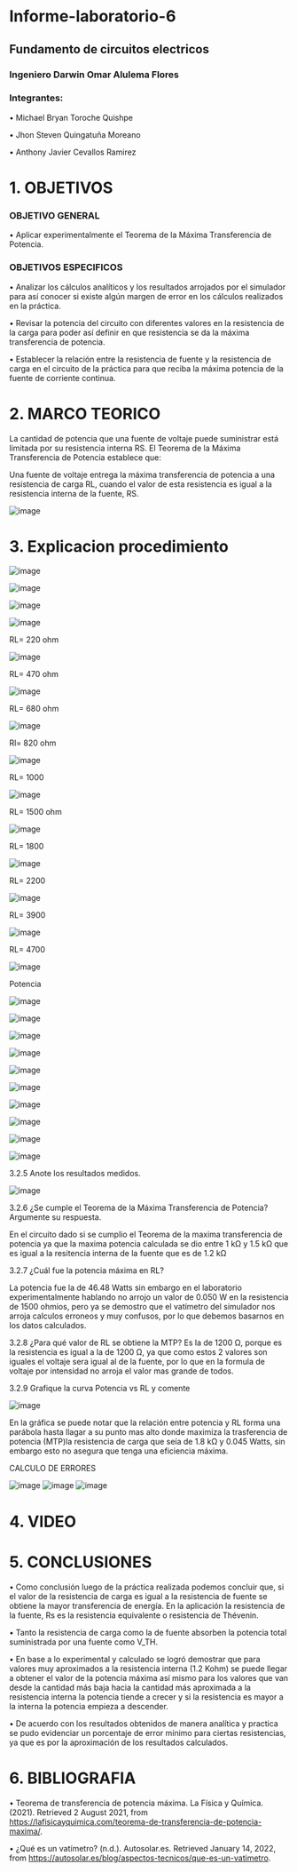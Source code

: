 # Informe-laboratorio-6

## Fundamento de circuitos electricos

### Ingeniero Darwin Omar Alulema Flores

### Integrantes:
•	Michael Bryan Toroche Quishpe 

•	Jhon Steven Quingatuña Moreano

•	 Anthony Javier Cevallos Ramirez

# 1. OBJETIVOS


### OBJETIVO GENERAL
•	Aplicar experimentalmente el Teorema de la Máxima Transferencia de Potencia.
### OBJETIVOS ESPECIFICOS
•	Analizar los cálculos analíticos y los resultados arrojados por el simulador para así conocer si existe algún margen de error en los cálculos realizados en la práctica.

•	Revisar la potencia del circuito con diferentes valores en la resistencia de la carga para poder así definir en que resistencia se da la máxima transferencia de potencia.

•	Establecer la relación entre la resistencia de fuente y la resistencia de carga en el circuito de la práctica para que reciba la máxima potencia de la fuente de corriente continua.




# 2. MARCO TEORICO


La cantidad de potencia que una fuente de voltaje puede suministrar está limitada por su resistencia interna RS. El Teorema de la Máxima Transferencia de Potencia establece que:

Una fuente de voltaje entrega la máxima transferencia de potencia a una resistencia de carga RL, cuando el valor de esta resistencia es igual a la resistencia interna de la fuente, RS.

![image](https://user-images.githubusercontent.com/116813974/211882722-adfa04c1-86bc-4514-a949-6175ac02b425.png)


# 3. Explicacion procedimiento

![image](https://user-images.githubusercontent.com/116761073/211934331-8861620a-285c-4eb0-aebc-d27c103e6fe8.png)

![image](https://user-images.githubusercontent.com/116761073/211942464-8b778b96-6892-44ab-af8e-76e86c3a6cc2.png)

![image](https://user-images.githubusercontent.com/116761073/211942492-728f548b-dcf8-408f-a871-61ce3cf7e2be.png)

![image](https://user-images.githubusercontent.com/116761073/211942541-314ccd08-6df2-4c4a-b91c-58d7c853d8ee.png)

RL= 220 ohm

![image](https://user-images.githubusercontent.com/116761073/211944237-a06e778f-311f-40ff-ae10-d692b0a5924e.png)

RL= 470 ohm

![image](https://user-images.githubusercontent.com/116761073/211944353-1a056b15-b5a8-4d60-9ed4-1a444ccef3db.png)

RL= 680 ohm

![image](https://user-images.githubusercontent.com/116761073/211944440-2f943e0c-41f9-4c77-890d-5fe12596d9fb.png)

Rl= 820 ohm

![image](https://user-images.githubusercontent.com/116761073/211944523-7c972f11-b3db-40b7-9342-559eb4d2b038.png)

RL= 1000

![image](https://user-images.githubusercontent.com/116761073/211944596-ece08880-1ae7-4041-82e3-44efcd9fc66f.png)

RL= 1500 ohm

![image](https://user-images.githubusercontent.com/116761073/211944672-833edabc-c2c9-4cdd-97ca-d964999f44ab.png)

RL= 1800

![image](https://user-images.githubusercontent.com/116761073/211944734-78a74f6b-fee1-42b5-83fd-66ea2556a7ec.png)

RL= 2200

![image](https://user-images.githubusercontent.com/116761073/211944831-025d53c2-ce2b-43d2-b081-e063b82c626c.png)

RL= 3900

![image](https://user-images.githubusercontent.com/116761073/211944922-0bb903a4-4c99-49b2-a996-4e837976fba6.png)

RL= 4700

![image](https://user-images.githubusercontent.com/116761073/211944992-71f838a8-3dfa-451c-a8f9-ff31f568a486.png)

Potencia

![image](https://user-images.githubusercontent.com/116761073/212223922-0313ef9a-1da6-4ed3-b700-9924eed929ea.png)

![image](https://user-images.githubusercontent.com/116761073/212223980-d5cf137d-1e93-40e6-871d-4941f2fc3a8f.png)

![image](https://user-images.githubusercontent.com/116761073/212224027-d24d6d2e-6812-467f-8116-c6312995ca37.png)

![image](https://user-images.githubusercontent.com/116761073/212224059-4e2d0ddb-da99-4733-95c4-3579b177982f.png)

![image](https://user-images.githubusercontent.com/116761073/212224111-eaf716bb-714c-4d65-b3bb-a6dac5b76dde.png)

![image](https://user-images.githubusercontent.com/116761073/212224157-fa83b163-ed31-44f1-9532-76dde705e4b4.png)

![image](https://user-images.githubusercontent.com/116761073/212224194-88b10411-7c91-4a5e-9f58-722913cfcf81.png)

![image](https://user-images.githubusercontent.com/116761073/212224245-15dbe1fe-6902-4756-8b4b-95c175a99a51.png)

![image](https://user-images.githubusercontent.com/116761073/212224294-15174f89-3ae6-4638-830b-3821847c1090.png)

![image](https://user-images.githubusercontent.com/116761073/212224341-08294bb9-6fd0-4007-8ce0-ac33b037df38.png)

3.2.5 Anote los resultados medidos.

![image](https://user-images.githubusercontent.com/116775893/212346432-01bd923e-24f0-4f23-8cb3-02a65352fd48.png)

3.2.6 ¿Se cumple el Teorema de la Máxima Transferencia de Potencia? Argumente su respuesta.

En el circuito dado si se cumplio el Teorema de la maxima transferencia de potencia ya que la maxima potencia calculada se dio entre 1 kΩ y 1.5 kΩ que es igual a la resitencia interna de la fuente que es de 1.2 kΩ

3.2.7 ¿Cuál fue la potencia máxima en RL?

La potencia fue la de 46.48 Watts sin embargo en el laboratorio experimentalmente hablando no arrojo un valor de 0.050 W en la resistencia de 1500 ohmios, pero ya se demostro que el vatímetro del simulador nos arroja calculos erroneos y muy confusos, por lo que debemos basarnos en los datos calculados.

3.2.8 ¿Para qué valor de RL se obtiene la MTP? Es la de 1200 Ω, porque es la resistencia es igual a la de 1200 Ω, ya que como estos 2 valores son iguales el voltaje sera igual al de la fuente, por lo que en la formula de voltaje por intensidad no arroja el valor mas grande de todos.

3.2.9 Grafique la curva Potencia vs RL y comente

![image](https://user-images.githubusercontent.com/116775893/212346669-c8a0c141-6fa0-4a17-b747-16238d62377c.png)

En la gráfica se puede notar que la relación entre potencia y RL forma una parábola hasta llagar a su punto mas alto donde maximiza la trasferencia de potencia (MTP)la resistencia de carga que seía de 1.8 kΩ y 0.045 Watts, sin embargo esto no asegura que tenga una eficiencia máxima.

CALCULO DE ERRORES

![image](https://user-images.githubusercontent.com/116775893/212347059-a23c3df8-0292-40a2-8152-98a27b6d89f7.png)
![image](https://user-images.githubusercontent.com/116775893/212347114-8b30752a-a535-408f-ae2e-5df50953ec69.png)
![image](https://user-images.githubusercontent.com/116775893/212347148-b49bff5a-f521-4e70-92fe-763396e2d9eb.png)

# 4. VIDEO


# 5. CONCLUSIONES
•	Como conclusión luego de la práctica realizada podemos concluir que, si el valor de la resistencia de carga es igual a la resistencia de fuente se obtiene la mayor transferencia de energía. En la aplicación la resistencia de la fuente, Rs es la resistencia equivalente o resistencia de Thévenin.

•	Tanto la resistencia de carga como la de fuente absorben la potencia total suministrada por una fuente como V_TH.

•	En base a lo experimental y calculado se logró demostrar que para valores muy aproximados a la resistencia interna (1.2 Kohm) se puede llegar a obtener el valor de la potencia máxima así mismo para los valores que van desde la cantidad más baja hacia la cantidad más aproximada a la resistencia interna la potencia tiende a crecer y si la resistencia es mayor a la interna la potencia empieza a descender.

•	De acuerdo con los resultados obtenidos de manera analítica y practica se pudo evidenciar un porcentaje de error mínimo para ciertas resistencias, ya que es por la aproximación de los resultados calculados.


# 6. BIBLIOGRAFIA
• Teorema de transferencia de potencia máxima. La Física y Química. (2021). Retrieved 2 August 2021, from https://lafisicayquimica.com/teorema-de-transferencia-de-potencia-maxima/.

• ¿Qué es un vatímetro? (n.d.). Autosolar.es. Retrieved January 14, 2022, from https://autosolar.es/blog/aspectos-tecnicos/que-es-un-vatimetro.
